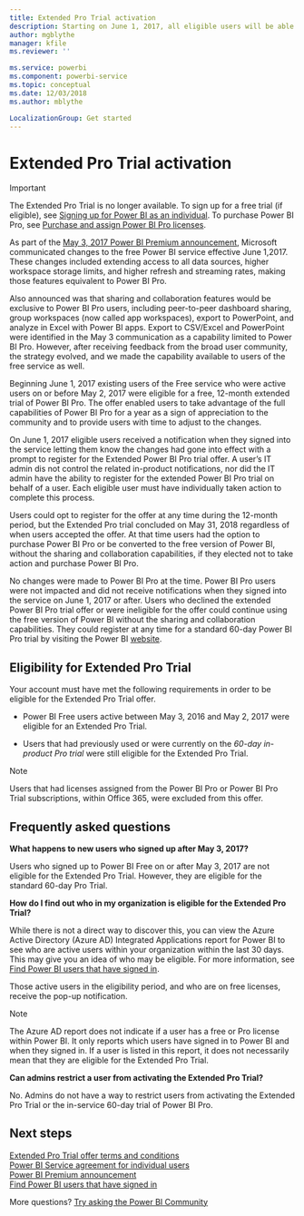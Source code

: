 ```yaml
---
title: Extended Pro Trial activation
description: Starting on June 1, 2017, all eligible users will be able to opt-in to the Extended Pro Trial for the Power BI service.
author: mgblythe
manager: kfile
ms.reviewer: ''

ms.service: powerbi
ms.component: powerbi-service
ms.topic: conceptual
ms.date: 12/03/2018
ms.author: mblythe

LocalizationGroup: Get started
---
```

# Extended Pro Trial activation

> [!IMPORTANT]
> The Extended Pro Trial is no longer available. To sign up for a free trial (if eligible), see [Signing up for Power BI as an individual](service-self-service-signup-for-power-bi.md). To purchase Power BI Pro, see [Purchase and assign Power BI Pro licenses](service-admin-purchasing-power-bi-pro.md).

As part of the [May 3, 2017 Power BI Premium announcement](https://powerbi.microsoft.com/blog/microsoft-accelerates-modern-bi-adoption-with-power-bi-premium/), Microsoft communicated changes to the free Power BI service effective June 1,2017. These changes included extending access to all data sources, higher workspace storage limits, and higher refresh and streaming rates, making those features equivalent to Power BI Pro.

Also announced was that sharing and collaboration features would be exclusive to Power BI Pro users, including peer-to-peer dashboard sharing, group workspaces (now called app workspaces), export to PowerPoint, and analyze in Excel with Power BI apps. Export to CSV/Excel and PowerPoint were identified in the May 3 communication as a capability limited to Power BI Pro. However, after receiving feedback from the broad user community, the strategy evolved, and we made the capability available to users of the free service as well.

Beginning June 1, 2017 existing users of the Free service who were active users on or before May 2, 2017 were eligible for a free, 12-month extended trial of Power BI Pro. The offer enabled users to take advantage of the full capabilities of Power BI Pro for a year as a sign of appreciation to the community and to provide users with time to adjust to the changes.

On June 1, 2017 eligible users received a notification when they signed into the service letting them know the changes had gone into effect with a prompt to register for the Extended Power BI Pro trial offer. A user’s IT admin dis not control the related in-product notifications, nor did the IT admin have the ability to register for the extended Power BI Pro trial on behalf of a user. Each eligible user must have individually taken action to complete this process.

Users could opt to register for the offer at any time during the 12-month period, but the Extended Pro trial concluded on May 31, 2018 regardless of when users accepted the offer. At that time users had the option to purchase Power BI Pro or be converted to the free version of Power BI, without the sharing and collaboration capabilities, if they elected not to take action and purchase Power BI Pro.

No changes were made to Power BI Pro at the time. Power BI Pro users were not impacted and did not receive notifications when they signed into the service on June 1, 2017 or after. Users who declined the extended Power BI Pro trial offer or were ineligible for the offer could continue using the free version of Power BI without the sharing and collaboration capabilities. They could register at any time for a standard 60-day Power BI Pro trial by visiting the Power BI [website](https://powerbi.microsoft.com/get-started/).

## Eligibility for Extended Pro Trial

Your account must have met the following requirements in order to be eligible for the Extended Pro Trial offer.

* Power BI Free users active between May 3, 2016 and May 2, 2017 were eligible for an Extended Pro Trial.

* Users that had previously used or were currently on the *60-day in-product Pro trial* were still eligible for the Extended Pro Trial.

> [!NOTE]
> Users that had licenses assigned from the Power BI Pro or Power BI Pro Trial subscriptions, within Office 365, were excluded from this offer.

## Frequently asked questions

**What happens to new users who signed up after May 3, 2017?**

Users who signed up to Power BI Free on or after May 3, 2017 are not eligible for the Extended Pro Trial. However, they are eligible for the standard 60-day Pro Trial.

**How do I find out who in my organization is eligible for the Extended Pro Trial?**

While there is not a direct way to discover this, you can view the Azure Active Directory (Azure AD) Integrated Applications report for Power BI to see who are active users within your organization within the last 30 days. This may give you an idea of who may be eligible. For more information, see [Find Power BI users that have signed in](service-admin-access-usage.md).

Those active users in the eligibility period, and who are on free licenses, receive the pop-up notification.

> [!NOTE]
> The Azure AD report does not indicate if a user has a free or Pro license within Power BI. It only reports which users have signed in to Power BI and when they signed in. If a user is listed in this report, it does not necessarily mean that they are eligible for the Extended Pro Trial.

**Can admins restrict a user from activating the Extended Pro Trial?**

No. Admins do not have a way to restrict users from activating the Extended Pro Trial or the in-service 60-day trial of Power BI Pro.

## Next steps

[Extended Pro Trial offer terms and conditions](https://aka.ms/power-bi-trial)  
[Power BI Service agreement for individual users](https://powerbi.microsoft.com/terms-of-service/)  
[Power BI Premium announcement](https://aka.ms/pbipremium-announcement)  
[Find Power BI users that have signed in](service-admin-access-usage.md)

More questions? [Try asking the Power BI Community](https://community.powerbi.com/)
